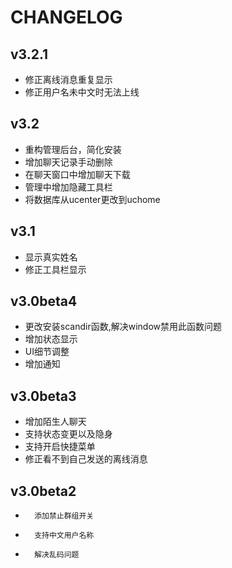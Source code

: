 CHANGELOG
=========================

v3.2.1
-----------------------------
*	修正离线消息重复显示
*	修正用户名未中文时无法上线



v3.2
-----------------------------
*	重构管理后台，简化安装
*	增加聊天记录手动删除
*	在聊天窗口中增加聊天下载
*	管理中增加隐藏工具栏
*	将数据库从ucenter更改到uchome

v3.1
------------------------------
*	显示真实姓名
*	修正工具栏显示

v3.0beta4
------------------------------
*	更改安装scandir函数,解决window禁用此函数问题
*	增加状态显示
*	UI细节调整
*	增加通知

v3.0beta3
-------------------------------
*	增加陌生人聊天
*	支持状态变更以及隐身
*	支持开启快捷菜单
*	修正看不到自己发送的离线消息

v3.0beta2
-------------------------------
*       添加禁止群组开关
*       支持中文用户名称
*       解决乱码问题

